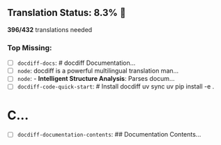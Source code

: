 ## Translation Status: 8.3% 🔴

**396/432** translations needed

### Top Missing:
- [ ] `docdiff-docs`: # docdiff Documentation...
- [ ] `node`: docdiff is a powerful multilingual translation man...
- [ ] `node`: - **Intelligent Structure Analysis**: Parses docum...
- [ ] `docdiff-code-quick-start`: # Install docdiff
uv sync
uv pip install -e .

# C...
- [ ] `docdiff-documentation-contents`: ## Documentation Contents...